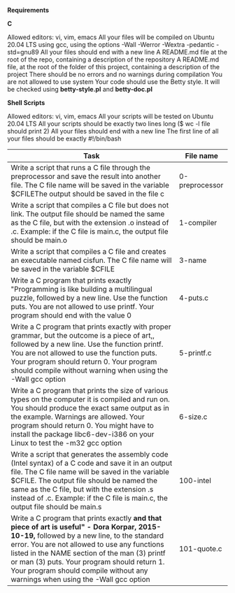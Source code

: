 **Requirements**

**C**

Allowed editors: vi, vim, emacs
All your files will be compiled on Ubuntu 20.04 LTS using gcc, using the options -Wall -Werror -Wextra -pedantic -std=gnu89
All your files should end with a new line
A README.md file at the root of the repo, containing a description of the repository
A README.md file, at the root of the folder of this project, containing a description of the project
There should be no errors and no warnings during compilation
You are not allowed to use system
Your code should use the Betty style. It will be checked using **betty-style.pl** and **betty-doc.pl**

**Shell Scripts**

Allowed editors: vi, vim, emacs
All your scripts will be tested on Ubuntu 20.04 LTS
All your scripts should be exactly two lines long ($ wc -l file should print 2)
All your files should end with a new line
The first line of all your files should be exactly #!/bin/bash


Task                                                                        | File name
----------------------------------------------------------------------------|---------------
Write a script that runs a C file through the preprocessor and save the result into another file. The C file name will be saved in the variable $CFILEThe output should be saved in the file c                                                      | 0-preprocessor
Write a script that compiles a C file but does not link. The output file should be named the same as the C file, but with the extension .o instead of .c. Example: if the C file is main.c, the output file should be main.o | 1-compiler
Write a script that compiles a C file and creates an executable named cisfun. The C file name will be saved in the variable $CFILE | 3-name
Write a C program that prints exactly "Programming is like building a multilingual puzzle, followed by a new line. Use the function puts. You are not allowed to use printf. Your program should end with the value 0 | 4-puts.c
Write a C program that prints exactly with proper grammar, but the outcome is a piece of art,, followed by a new line. Use the function printf. You are not allowed to use the function puts. Your program should return 0. Your program should compile without warning when using the -Wall gcc option |5-printf.c
Write a C program that prints the size of various types on the computer it is compiled and run on. You should produce the exact same output as in the example. Warnings are allowed. Your program should return 0. You might have to install the package libc6-dev-i386 on your Linux to test the -m32 gcc option | 6-size.c
Write a script that generates the assembly code (Intel syntax) of a C code and save it in an output file. The C file name will be saved in the variable $CFILE. The output file should be named the same as the C file, but with the extension .s instead of .c. Example: if the C file is main.c, the output file should be main.s | 100-intel
Write a C program that prints exactly **and that piece of art is useful" - Dora Korpar, 2015-10-19,** followed by a new line, to the standard error. You are not allowed to use any functions listed in the NAME section of the man (3) printf or man (3) puts. Your program should return 1. Your program should compile without any warnings when using the -Wall gcc option | 101-quote.c
